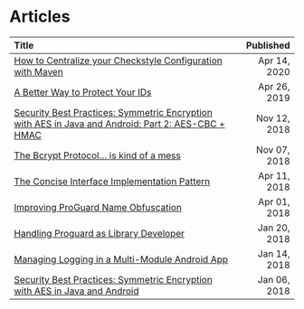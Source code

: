 # Articles

|Title |Published|
|:---|---:|
| [How to Centralize your Checkstyle Configuration with Maven](/articles/How-to-Centralize-your-Checkstyle-Configuration-with-Maven) | Apr 14, 2020 |
| [A Better Way to Protect Your IDs](/articles/A-Better-Way-to-Protect-Your-IDs) | Apr 26, 2019 |
| [Security Best Practices: Symmetric Encryption with AES in Java and Android: Part 2: AES-CBC + HMAC](/articles/Security-Best-Practices_-Symmetric-Encryption-with-AES-in-Java-and-Android_-Part-2_-AES-CBC-+-HMAC) | Nov 12, 2018 |
| [The Bcrypt Protocol… is kind of a mess](/articles/The-Bcrypt-Protocol_-is-kind-of-a-mess) | Nov 07, 2018 |
| [The Concise Interface Implementation Pattern](/articles/The-Concise-Interface-Implementation-Pattern) | Apr 11, 2018 |
| [Improving ProGuard Name Obfuscation](/articles/Improving-ProGuard-Name-Obfuscation) | Apr 01, 2018 |
| [Handling Proguard as Library Developer](/articles/Handling-Proguard-as-Library-Developer) | Jan 20, 2018 |
| [Managing Logging in a Multi-Module Android App](/articles/Managing-Logging-in-a-Multi-Module-Android-App) | Jan 14, 2018 |
| [Security Best Practices: Symmetric Encryption with AES in Java and Android](/articles/Security-Best-Practices_-Symmetric-Encryption-with-AES-in-Java-and-Android) | Jan 06, 2018 |